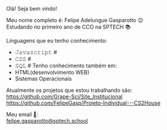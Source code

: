 Olá! Seja bem vindo!


Meu nome completo é: Felipe Adelungue Gasparotto 😉 <br>
Estudando no primeiro ano de CCO na SPTECH 📚 <br>

Linguagens que eu tenho conhecimento:
- 𝙹𝚊𝚟𝚊𝚜𝚌𝚛𝚒𝚙𝚝 #
- 𝙲𝚂𝚂 #
- 𝚂𝚀𝙻 #
Tenho conhecimento também em:<br>
- HTML(desenvolvimento WEB)
- Sistemas Operacionais

Atualmente os projetos que estou trabalhando são: <br>
https://github.com/Grape-Sci/Site_Institucional <br>
https://github.com/FelipeGasp/Projeto-Individual---CS2House

Meu email 📨:<br>
felipe.gasparotto@sptech.school

